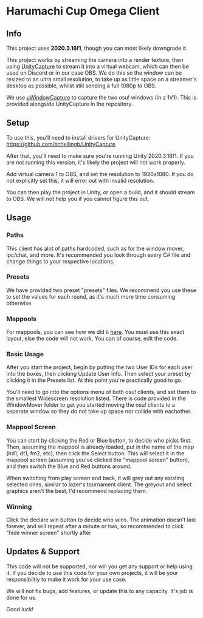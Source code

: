 # Harumachi Cup Omega Client

## Info
This project uses **2020.3.16f1**, though you can most likely downgrade it.

This project works by streaming the camera into a render texture, then using [UnityCapture](https://github.com/schellingb/UnityCapture) to stream it into a virtual webcam, which can then be used on Discord or in our case OBS. We do this so the window can be resized to an ultra small resolution, to take up as little space on a streamer's desktop as possible, whilst still sending a full 1080p to OBS.

We use [uWindowCapture](https://github.com/hecomi/uWindowCapture) to capture the two osu! windows (in a 1V1). This is provided alongside UnityCapture in the repository.


## Setup
To use this, you'll need to install drivers for UnityCapture: https://github.com/schellingb/UnityCapture

After that, you'll need to make sure you're running Unity 2020.3.16f1. If you are not running this version, it's likely the project will not work properly.

Add virtual camera 1 to OBS, and set the resolution to 1920x1080. If you do not explicitly set this, it will error out with invalid resolution.

You can then play the project in Unity, or open a build, and it should stream to OBS. We will not help you if you cannot figure this out.


## Usage

### Paths

This client has alot of paths hardcoded, such as for the window mover, ipc/chat, and more. It's recommended you look through every C# file and change things to your respective locations.

### Presets

We have provided two preset "presets" files. We recommend you use these to set the values for each round, as it's much more time consuming otherwise.

### Mappools

For mappools, you can see how we did it [here](https://docs.google.com/spreadsheets/d/1VrnKZF5Cq4O33ME8vm_s-kiWVsG0VCHuxBUIFEfFo5w/). You must use this exact layout, else the code will not work. You can of course, edit the code.

### Basic Usage

After you start the project, begin by putting the two User IDs for each user into the boxes, then clicking Update User Info. Then select your preset by clicking it in the Presets list. At this point you're practically good to go.

You'll need to go into the options menu of both osu! clients, and set them to the smallest Widescreen resolution listed. There is code provided in the WindowMover folder to get you started moving the osu! clients to a seperate window so they do not take up space nor collide with eachother.

### Mappool Screen

You can start by clicking the Red or Blue button, to decide who picks first. Then, assuming the mappool is already loaded, put in the name of the map (hd1, dt1, fm2, etc), then click the Select button. This will select it in the mappool screen (assuming you've clicked the "mappool screen" button), and then switch the Blue and Red buttons around.

When switching from play screen and back, it will grey out any existing selected ones, similar to lazer's tournament client. The greyout and select graphics aren't the best, I'd recommend replacing them.

### Winning

Click the declare win button to decide who wins. The animation doesn't last forever, and will repeat after a minute or two, so recommended to click "hide winner screen" shortly after


## Updates & Support

This code will not be supported, nor will you get any support or help using it. If you decide to use this code for your own projects, it will be your responsibiltiy to make it work for your use case.

We will not fix bugs, add features, or update this to any capacity. It's job is done for us.

Good luck!